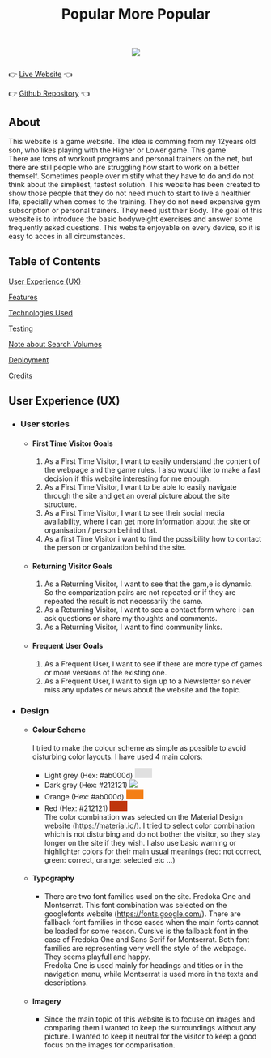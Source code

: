 <h1 align="center">Popular More Popular</h1>
<h1 align="center"><img src="./assets/img/readme/responsive.JPG" /></h1>

:point_right: <a href="#">Live Website</a> :point_left:

:point_right: <a href="https://github.com/szomoru/MP2_popular-more-popular">Github Repository</a> :point_left:
 
 ## About

This website is a game website. The idea is comming from my 12years old son, who likes playing with the Higher or Lower game. This game  
There are tons of workout programs and personal trainers on the net, but there are still people who are struggling how start to work on a better themself. Sometimes people over mistify what they have to do and do not think about the simpliest, fastest solution. This website has been created to show those people that they do not need much to start to live a healthier life, specially when comes to the training. They do not need expensive gym subscription or personal trainers. They need just their Body. The goal of this website is to introduce the basic bodyweight exercises and answer some frequently asked questions. This website enjoyable on every device, so it is easy to acces in all circumstances.
 


## Table of Contents

[User Experience (UX)](#UX)

[Features](#features)

[Technologies Used](#technologies)

[Testing](#testing)

[Note about Search Volumes](#commits)

[Deployment](#deployment)

[Credits](#credits)


<a name="UX"></a>

## User Experience (UX)

-   ### User stories

    -   #### First Time Visitor Goals

        1. As a First Time Visitor, I want to easily understand the content of the webpage and the game rules. I also would like to make a fast decision if this website interesting for me enough.
        2. As a First Time Visitor, I want to be able to easily navigate through the site and get an overal picture about the site structure.
        3. As a First Time Visitor, I want to see their social media availability, where i can get more information about the site or organisation / person behind that.
        4. As a first Time Visitor i want to find the possibility how to contact the person or organization behind the site. 

    -   #### Returning Visitor Goals

        1. As a Returning Visitor, I want to see that the gam,e is dynamic. So the comparization pairs are not repeated or if they are repeated the result is not necessarily the same.
        2. As a Returning Visitor, I want to see a contact form where i can ask questions or share my thoughts and comments.
        3. As a Returning Visitor, I want to find community links.

    -   #### Frequent User Goals
        1. As a Frequent User, I want to see if there are more type of games or more versions of the existing one.
        2. As a Frequent User, I want to sign up to a Newsletter so never miss any updates or news about the website and the topic.

-   ### Design

    -   #### Colour Scheme
        I tried to make the colour scheme as simple as possible to avoid disturbing color layouts. 
        I have used 4 main colors:
        - Light grey (Hex: #ab000d) <img src="./assets/img/readme/mp2_light_grey.JPG" height="20px" /> 
        - Dark grey (Hex: #212121) <img src="./assets/img/readme/mp2_dark_grey" height="20px" />
        - Orange (Hex: #ab000d) <img src="./assets/img/readme/mp2_orange.JPG" height="20px" /> 
        - Red (Hex: #212121) <img src="./assets/img/readme/mp2_red.JPG" height="20px" />     
        The color combination was selected on the Material Design website (https://material.io/). I tried to select color combination which is not disturbing and do not bother the visitor, so they stay longer on the site if they wish.
        I also use basic warning or highlighter colors for their main usual meanings (red: not correct, green: correct, orange: selected etc ...) 


    -   #### Typography
        - There are two font families used on the site. Fredoka One and Montserrat. This font combination was selected on the googlefonts website (https://fonts.google.com/).
        There are fallback font families in those cases when the main fonts cannot be loaded for some reason. Cursive is the fallback font in the case of Fredoka One and Sans Serif for Montserrat. Both font families are representing very well the style of the webpage. They seems playfull and happy.      
        Fredoka One is used mainly for headings and titles or in the navigation menu, while Montserrat is used more in the texts and descriptions.
    
    -   #### Imagery
        -   Since the main topic of this website is to focuse on images and comparing them i wanted to keep the surroundings without any picture. I wanted to keep it neutral for the visitor to keep a good focus on the images for comparisation.